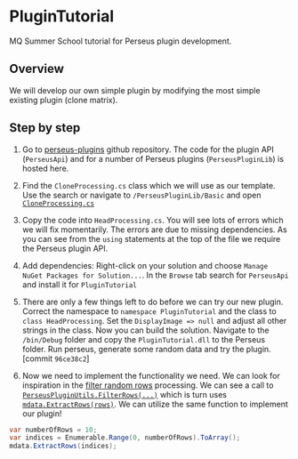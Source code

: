 ﻿# PluginTutorial

MQ Summer School tutorial for Perseus plugin development.

## Overview

We will develop our own simple plugin by modifying the most simple existing plugin (clone matrix).

## Step by step

1. Go to [perseus-plugins](https://github.com/jurgencox/perseus-plugins) github repository. The code for the plugin API
(`PerseusApi`) and for a number of Perseus plugins (`PerseusPluginLib`) is hosted here.

2. Find the `CloneProcessing.cs` class which we will use as our template. Use the search or navigate to `/PerseusPluginLib/Basic`
and open [`CloneProcessing.cs`](https://github.com/JurgenCox/perseus-plugins/blob/master/PerseusPluginLib/Basic/CloneProcessing.cs)

3. Copy the code into `HeadProcessing.cs`. You will see lots of errors which we will fix momentarily. The errors are due to
missing dependencies. As you can see from the `using` statements at the top of the file we require the Perseus plugin API.

4. Add dependencies: Right-click on your solution and choose `Manage NuGet Packages for Solution...`. In the `Browse` tab search for `PerseusApi`
and install it for `PluginTutorial`

5. There are only a few things left to do before we can try our new plugin. Correct the namespace to `namespace PluginTutorial` and the class to `class HeadProcessing`.
Set the `DisplayImage => null` and adjust all other strings in the class.
Now you can build the solution. Navigate to the `/bin/Debug` folder and copy the `PluginTutorial.dll` to the Perseus folder. Run perseus, generate
some random data and try the plugin. [commit `96ce38c2`]

6. Now we need to implement the functionality we need. We can look for inspiration in the [filter random rows](https://github.com/JurgenCox/perseus-plugins/blob/master/PerseusPluginLib/Filter/FilterRandomRows.cs)
processing. We can see a call to [`PerseusPluginUtils.FilterRows(...)`](https://github.com/JurgenCox/perseus-plugins/blob/master/PerseusPluginLib/Filter/FilterRandomRows.cs#L43)
which is turn uses [`mdata.ExtractRows(rows)`](https://github.com/JurgenCox/perseus-plugins/blob/master/PerseusPluginLib/Utils/PerseusPluginUtils.cs#L50).
We can utilize the same function to implement our plugin!

```csharp
var numberOfRows = 10;
var indices = Enumerable.Range(0, numberOfRows).ToArray();
mdata.ExtractRows(indices);
```